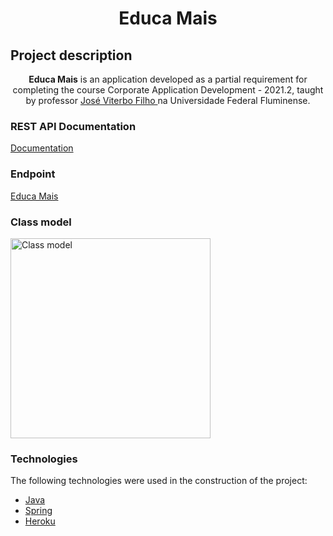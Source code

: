 <h1 align="center">Educa Mais</h1>

## Project description
<p align="center"><b>Educa Mais</b> is an application developed as a partial requirement for completing the course Corporate Application Development - 2021.2, taught by professor <a href="https://github.com/jviterbo" target="_blank"> José Viterbo Filho </a> na Universidade Federal Fluminense.</p>

### REST API Documentation

[Documentation](https://github.com/mathunes/EducaMais/blob/main/docs/restapi.md)

### Endpoint

[Educa Mais](https://educa-mais.herokuapp.com)

### Class model

<img src="https://drive.google.com/uc?export=view&id=1Clcpiv23Igv3aArPJN1cg5HILXgEAscN" style="width: 320px; height: auto" alt="Class model" />

### Technologies

The following technologies were used in the construction of the project:

- [Java](https://www.java.com/pt-BR/)
- [Spring](https://spring.io/)
- [Heroku](https://www.heroku.com/)

